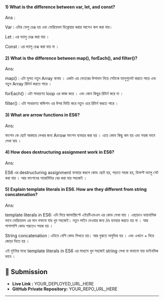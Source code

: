 

#### 1) What is the difference between var, let, and const?
Ans :

Var : এটার ভেলু চেঞ্জ হয় এবং ভেরিয়েবল ডিক্লেয়ার করার আগেও কল করা যায়। 

Let : এর ভ্যালু চেঞ্জ করা যায় । 

Const : এর ভ্যালু চেঞ্জ করা যায় না ।


#### 2) What is the difference between map(), forEach(), and filter()?
Ans:

 map() : এটা মূলত নতুন Array বানায়‌ ‌। একটা এর ভেতরের উপাদান নিয়ে সেটাকে ম্যানুপুলেট করতে পারে এবং নতুন Array রিটার্ন করতে পারে । 

forEach() : এটা সাধারণত loop এর কাজ করে ।‌ এবং কোন কিছুর রিটার্ন করে না ।

filter() : এটা সাধারণত কন্ডিশন এর উপর ভিত্তি করে নতুন এরে রিটার্ন করতে পারে ।


#### 3) What are arrow functions in ES6?
Ans:

ফাংশন কে ছোট আকারে লেখার জন্য Arrow ফাংশন ব্যবহার করা হয় । এতে কোড কিছু কম হয় এবং সহজ ভাবে লেখা যায় ।


#### 4) How does destructuring assignment work in ES6?
Ans:

ES6 এর destructuring assignment ব্যবহার করলে কোড ছোট হয়, পড়তে সহজ হয়, ডিফল্ট ভ্যালু সেট করা যায় । আর ফাংশনের প্যারামিটার বের করা যায় সহজেই । 


#### 5) Explain template literals in ES6. How are they different from string concatenation?
‍Ans: 

template literals in ES6: এটা দিয়ে জাভাস্ক্রিপ্টে এইচটিএমএল এর কোড লেখা যায় । এছাড়াও ডায়নামিক ভাবে ভেরিয়েবল এর মান বসানো যায় খুব সহজেই। নতুন লাইন দেওয়ার জন্য /n ব্যবহার করতে হয় না ।‌ আর পাশাপাশি কোড পরতেও সহজ হয় ।

String concatenation : এটাতে বেশি কোড লিখতে হয়। আর বুঝতে অসুবিধা হয় । এবং এখানে + দিয়ে জোড়া দিতে হয় । 

এই দুইটার মধ্যে template literals in ES6 এর মাধ্যমে খুব সহজেই string লেখা বা বানানো যায় ডাইনমিক ভাবে ।




## 🔗 Submission
- **Live Link :** YOUR_DEPLOYED_URL_HERE  
- **GitHub Private Repository:** YOUR_REPO_URL_HERE  

---